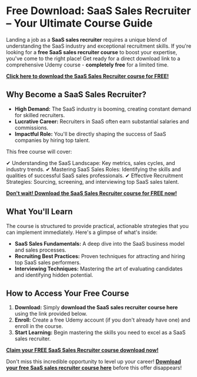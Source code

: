 # Free Download: SaaS Sales Recruiter – Your Ultimate Course Guide

Landing a job as a **SaaS sales recruiter** requires a unique blend of understanding the SaaS industry and exceptional recruitment skills. If you're looking for a **free SaaS sales recruiter course** to boost your expertise, you've come to the right place! Get ready for a direct download link to a comprehensive Udemy course - **completely free** for a limited time.

[**Click here to download the SaaS Sales Recruiter course for FREE!**](https://udemywork.com/saas-sales-recruiter)

## Why Become a SaaS Sales Recruiter?

*   **High Demand:** The SaaS industry is booming, creating constant demand for skilled recruiters.
*   **Lucrative Career:** Recruiters in SaaS often earn substantial salaries and commissions.
*   **Impactful Role:** You'll be directly shaping the success of SaaS companies by hiring top talent.

This free course will cover:

✔ Understanding the SaaS Landscape: Key metrics, sales cycles, and industry trends.
✔ Mastering SaaS Sales Roles: Identifying the skills and qualities of successful SaaS sales professionals.
✔ Effective Recruitment Strategies: Sourcing, screening, and interviewing top SaaS sales talent.

[**Don't wait! Download the SaaS Sales Recruiter course for FREE now!**](https://udemywork.com/saas-sales-recruiter)

## What You'll Learn

The course is structured to provide practical, actionable strategies that you can implement immediately. Here's a glimpse of what's inside:

*   **SaaS Sales Fundamentals:** A deep dive into the SaaS business model and sales processes.
*   **Recruiting Best Practices:** Proven techniques for attracting and hiring top SaaS sales performers.
*   **Interviewing Techniques:** Mastering the art of evaluating candidates and identifying hidden potential.

## How to Access Your Free Course

1.  **Download:** Simply **download the SaaS sales recruiter course here** using the link provided below.
2.  **Enroll:** Create a free Udemy account (if you don't already have one) and enroll in the course.
3.  **Start Learning:** Begin mastering the skills you need to excel as a SaaS sales recruiter.

[**Claim your FREE SaaS Sales Recruiter course download now!**](https://udemywork.com/saas-sales-recruiter)

Don't miss this incredible opportunity to level up your career! **[Download your free SaaS sales recruiter course here](https://udemywork.com/saas-sales-recruiter)** before this offer disappears!
